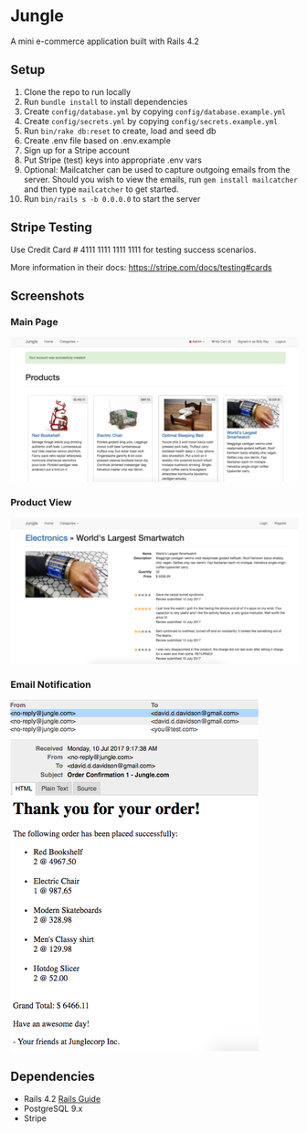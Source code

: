 # Jungle

A mini e-commerce application built with Rails 4.2

## Setup

1. Clone the repo to run locally
2. Run `bundle install` to install dependencies
3. Create `config/database.yml` by copying `config/database.example.yml`
4. Create `config/secrets.yml` by copying `config/secrets.example.yml`
5. Run `bin/rake db:reset` to create, load and seed db
6. Create .env file based on .env.example
7. Sign up for a Stripe account
8. Put Stripe (test) keys into appropriate .env vars
9. Optional: Mailcatcher can be used to capture outgoing emails from the server. Should you wish to view the emails, run `gem install mailcatcher` and then type `mailcatcher` to get started.
10. Run `bin/rails s -b 0.0.0.0` to start the server

## Stripe Testing

Use Credit Card # 4111 1111 1111 1111 for testing success scenarios.

More information in their docs: <https://stripe.com/docs/testing#cards>

## Screenshots

### Main Page
!["Screenshot of Main page"](https://raw.githubusercontent.com/1andee/rails-ecommerce/master/doc/1.png)

### Product View
!["Screenshot of Product page"](https://raw.githubusercontent.com/1andee/rails-ecommerce/master/doc/2.png)

### Email Notification
!["Screenshot of Email Notification from Mailcatcher"](https://raw.githubusercontent.com/1andee/rails-ecommerce/master/doc/3.png)


## Dependencies

* Rails 4.2 [Rails Guide](http://guides.rubyonrails.org/v4.2/)
* PostgreSQL 9.x
* Stripe
